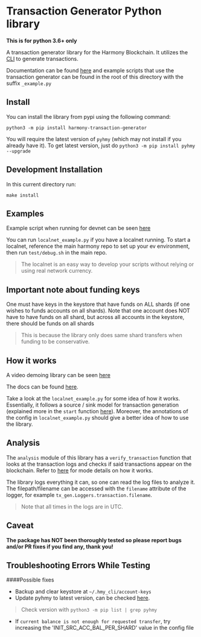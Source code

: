 # Transaction Generator Python library

**This is for python 3.6+ only**

A transaction generator library for the Harmony Blockchain. It utilizes the [CLI](https://github.com/harmony-one/go-sdk) 
to generate transactions.

Documentation can be found [here](https://harmony-transaction-generator.s3-us-west-2.amazonaws.com/doc/index.html) and example scripts
that use the transaction generator can be found in the root of this directory with the suffix `_example.py`

## Install

You can install the library from pypi using the following command:
```
python3 -m pip install harmony-transaction-generator
```

You will require the latest version of `pyhmy` (which may not install if you already have it). To get latest version,
just do `python3 -m pip install pyhmy --upgrade` 


## Development Installation

In this current directory run:
```
make install
```

## Examples

Example script when running for devnet can be seen [here](https://gist.github.com/Daniel-VDM/220f6736ff9270bc9535d5df55be106d)

You can run `localnet_example.py` if you have a localnet running. To start a localnet, reference the main harmony repo
to set up your ev environment, then run `test/debug.sh` in the main repo.
> The localnet is an easy way to develop your scripts without relying or using real network currency. 

## Important note about funding keys
One must have keys in the keystore that have funds on ALL shards (if one wishes to funds accounts on all shards).
Note that one account does NOT have to have funds on all shard, but across all accounts in the keystore, there should be funds on all shards
> This is because the library only does same shard transfers when funding to be conservative.

## How it works
A video demoing library can be seen [here](https://www.youtube.com/watch?v=rTp9wZn1EqE&feature=youtu.be)

The docs can be found [here](https://harmony-transaction-generator.s3-us-west-2.amazonaws.com/doc/index.html).

Take a look at the `localnet_example.py` for some idea of how it works.
Essentially, it follows a source / sink model for transaction generation (explained more in the `start` function
[here](https://harmony-transaction-generator.s3-us-west-2.amazonaws.com/doc/generator.html)). Moreover, the annotations of the config in `localnet_example.py`
should give a better idea of how to use the library.

## Analysis
The `analysis` module of this library has a `verify_transaction` function that looks at the transaction logs and checks
if said transactions appear on the blockchain. Refer to [here](https://harmony-transaction-generator.s3-us-west-2.amazonaws.com/doc/analysis.html) for mode details
on how it works.

The library logs everything it can, so one can read the log files to analyze it. The filepath/filename can be accessed with
the `filename` attribute of the logger, for example `tx_gen.Loggers.transaction.filename`.
> Note that all times in the logs are in UTC.

## Caveat
**The package has NOT been thoroughly tested so please report bugs and/or PR fixes if you find any, thank you!** 

## Troubleshooting Errors While Testing
####Possible fixes
* Backup and clear keystore at `~/.hmy_cli/account-keys`
* Update pyhmy to latest version, can be checked [here](https://pypi.org/project/pyhmy/).
> Check version with `python3 -m pip list | grep pyhmy` 
* If `current balance is not enough for requested transfer`, try increasing the 'INIT_SRC_ACC_BAL_PER_SHARD' value in the config file